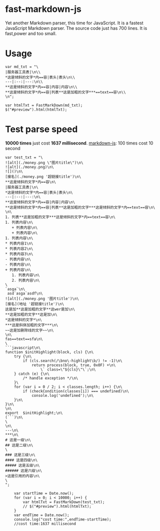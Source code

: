 # fast-markdown-js
Yet another Markdown parser, this time for JavaScript. 
It is a fastest JavaScript Markdown parser.
The source code just has 700 lines.
It is fast,power and too small.

# Usage

```
var md_txt = "\
|服务器工具表|\n\\
*这是倾斜的文字*内==容|表头|表头\n\\
---|:--:|---:\n\\
**这是倾斜的文字*内==容|内容|内容\n\\
**这是倾斜的文字*内==容|列表**这是加粗的文字***==text==容\n\\
\n";

var htmlTxt = FastMarkDown(md_txt);
$("#preview").html(htmlTxt);
```

# Test parse speed

**10000 times** just cost **1637 millisecond**.
[markdown-js](https://github.com/evilstreak/markdown-js): 100 times cost 10 second

```
var test_txt = "\
![alt](./money.png \"图片title\")\n\
![alt](./money.png)\n\
![]()\n\
[接名](./money.png '超链接title')\n\
**这是倾斜的文字*内==容\n\
|服务器工具表|\n\
*这是倾斜的文字*内==容|表头|表头\n\
---|:--:|---:\n\
**这是倾斜的文字*内==容|内容|内容\n\
**这是倾斜的文字*内==容|列表**这是加粗的文字***这是倾斜的文字*内==text==容\n\
\n\
1. 列表**这是加粗的文字***这是倾斜的文字*内==text==容\n\
1. 列表内容\n\
   + 列表内容\n\
   + 列表内容\n\
1. 列表内容\n\
* 列表内容1\n\
* 列表内容2\n\
* 列表内容3\n\
- 列表内容\n\
- 列表内容\n\
+ 列表内容\n\
   1. 列表内容\n\
   2. 列表内容\n\
\
`asga`\n\
 asd`asga`asdf\n\
![alt](./money.png '图片title')\n\
[接名](地址 '超链接title')\n\
这是加**这是加粗的文字**这wer是加\n\
**这是加粗的文字**这是加\n\
*这是倾斜的文字*\n\
***这是斜体加粗的文字***\n\
~~这是加删除线的文字~~\n\
\n\
fas==text==sfa\n\
\
```javascript\n\
function $initHighlight(block, cls) {\n\
	try {\n\
		if (cls.search(/\bno\-highlight\b/) != -1)\n\
      		return process(block, true, 0x0F) +\n\
            	\` class=\"${cls}\"\`;\n\
  	} catch (e) {\n\
    	/* handle exception */\n\
 	}\
  	for (var i = 0 / 2; i < classes.length; i++) {\n\
    	if (checkCondition(classes[i]) === undefined)\n\
      		console.log('undefined');\n\
  	}\n\
}\n\
\n\
export  $initHighlight;\n\
(```)\n\
\
\n\
---\n\
***\n\
# 这是一级\n\
## 这是二级\n\
\
### 这是三级\n\
#### 这是四级\n\
##### 这是五级\n\
###### 这是六级\n\
>这是引用的内容\n\
\
";

	var startTime = Date.now();
    for (var i = 0; i < 10000; i++) {
        var htmlTxt = FastMarkDown(test_txt);
        // $("#preview").html(htmlTxt);
    }
    var endTime = Date.now();
    console.log("cost time:",endTime-startTime);
    //cost time:1637 millisecond

```